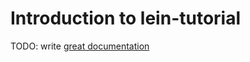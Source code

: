 # Introduction to lein-tutorial

TODO: write [great documentation](http://jacobian.org/writing/what-to-write/)
